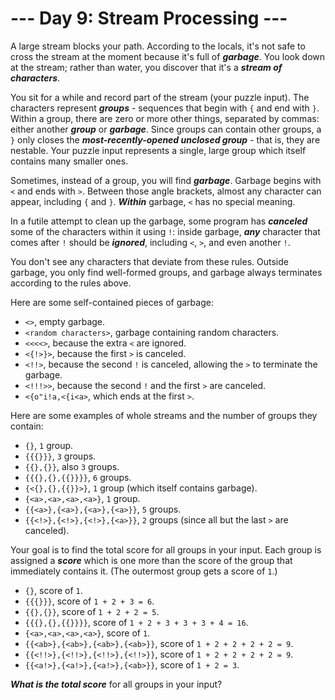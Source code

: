 # --- Day 9: Stream Processing ---

A large stream blocks your path. According to the locals, it's not safe to <span title="&quot;Don't cross the streams!&quot;, they yell, even though there's only one. They seem to think they're hilarious.">cross the stream</span> at the moment because it's full of <em><b>garbage</b></em>. You look down at the stream; rather than water, you discover that it's a <em><b>stream of characters</b></em>.


You sit for a while and record part of the stream (your puzzle input). The characters represent <em><b>groups</b></em> - sequences that begin with <code>{</code> and end with <code>}</code>. Within a group, there are zero or more other things, separated by commas: either another <em><b>group</b></em> or <em><b>garbage</b></em>. Since groups can contain other groups, a <code>}</code> only closes the <em><b>most-recently-opened unclosed group</b></em> - that is, they are nestable. Your puzzle input represents a single, large group which itself contains many smaller ones.


Sometimes, instead of a group, you will find <em><b>garbage</b></em>. Garbage begins with <code>&lt;</code> and ends with <code>&gt;</code>. Between those angle brackets, almost any character can appear, including <code>{</code> and <code>}</code>. <em><b>Within</b></em> garbage, <code>&lt;</code> has no special meaning.


In a futile attempt to clean up the garbage, some program has <em><b>canceled</b></em> some of the characters within it using <code>!</code>: inside garbage, <em><b>any</b></em> character that comes after <code>!</code> should be <em><b>ignored</b></em>, including <code>&lt;</code>, <code>&gt;</code>, and even another <code>!</code>.


You don't see any characters that deviate from these rules.  Outside garbage, you only find well-formed groups, and garbage always terminates according to the rules above.


Here are some self-contained pieces of garbage:


<ul>
<li><code>&lt;&gt;</code>, empty garbage.</li>
<li><code>&lt;random characters&gt;</code>, garbage containing random characters.</li>
<li><code>&lt;&lt;&lt;&lt;&gt;</code>, because the extra <code>&lt;</code> are ignored.</li>
<li><code>&lt;{!&gt;}&gt;</code>, because the first <code>&gt;</code> is canceled.</li>
<li><code>&lt;!!&gt;</code>, because the second <code>!</code> is canceled, allowing the <code>&gt;</code> to terminate the garbage.</li>
<li><code>&lt;!!!&gt;&gt;</code>, because the second <code>!</code> and the first <code>&gt;</code> are canceled.</li>
<li><code>&lt;{o"i!a,&lt;{i&lt;a&gt;</code>, which ends at the first <code>&gt;</code>.</li>
</ul>
Here are some examples of whole streams and the number of groups they contain:


<ul>
<li><code>{}</code>, <code>1</code> group.</li>
<li><code>{{{}}}</code>, <code>3</code> groups.</li>
<li><code>{{},{}}</code>, also <code>3</code> groups.</li>
<li><code>{{{},{},{{}}}}</code>, <code>6</code> groups.</li>
<li><code>{&lt;{},{},{{}}&gt;}</code>, <code>1</code> group (which itself contains garbage).</li>
<li><code>{&lt;a&gt;,&lt;a&gt;,&lt;a&gt;,&lt;a&gt;}</code>, <code>1</code> group.</li>
<li><code>{{&lt;a&gt;},{&lt;a&gt;},{&lt;a&gt;},{&lt;a&gt;}}</code>, <code>5</code> groups.</li>
<li><code>{{&lt;!&gt;},{&lt;!&gt;},{&lt;!&gt;},{&lt;a&gt;}}</code>, <code>2</code> groups (since all but the last <code>&gt;</code> are canceled).</li>
</ul>
Your goal is to find the total score for all groups in your input. Each group is assigned a <em><b>score</b></em> which is one more than the score of the group that immediately contains it. (The outermost group gets a score of <code>1</code>.)


<ul>
<li><code>{}</code>, score of <code>1</code>.</li>
<li><code>{{{}}}</code>, score of <code>1 + 2 + 3 = 6</code>.</li>
<li><code>{{},{}}</code>, score of <code>1 + 2 + 2 = 5</code>.</li>
<li><code>{{{},{},{{}}}}</code>, score of <code>1 + 2 + 3 + 3 + 3 + 4 = 16</code>.</li>
<li><code>{&lt;a&gt;,&lt;a&gt;,&lt;a&gt;,&lt;a&gt;}</code>, score of <code>1</code>.</li>
<li><code>{{&lt;ab&gt;},{&lt;ab&gt;},{&lt;ab&gt;},{&lt;ab&gt;}}</code>, score of <code>1 + 2 + 2 + 2 + 2 = 9</code>.</li>
<li><code>{{&lt;!!&gt;},{&lt;!!&gt;},{&lt;!!&gt;},{&lt;!!&gt;}}</code>, score of <code>1 + 2 + 2 + 2 + 2 = 9</code>.</li>
<li><code>{{&lt;a!&gt;},{&lt;a!&gt;},{&lt;a!&gt;},{&lt;ab&gt;}}</code>, score of <code>1 + 2 = 3</code>.</li>
</ul>
<em><b>What is the total score</b></em> for all groups in your input?


